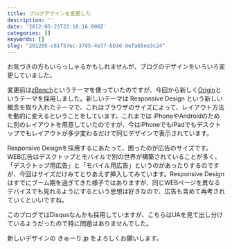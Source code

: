 ```yaml
---
title: ブログデザインを変更した
description: ''
date: '2012-05-23T22:18:16.000Z'
categories: []
keywords: []
slug: "201205-c61f57ec-37d5-4e77-bb3d-9efa65ee3c24"
---
```

お気づきの方もいらっしゃるかもしれませんが、ブログのデザインをいろいろ変更していました。

変更前は[zBench](http://wordpress.org/extend/themes/zbench)というテーマを使っていたのですが、今回から新しく[Origin](http://wordpress.org/extend/themes/origin)というテーマを採用しました。新しいテーマは Responsive Design という新しい概念を取り入れたテーマで、これはブラウザのサイズによって、レイアウト方法を動的に変えるということをしています。これまでは iPhoneやAndroidのために別のレイアウトを用意していたのですが、今はiPhoneでもiPadでもデスクトップでもレイアウトが多少変わるだけで同じデザインで表示されています。

Responsive Designを採用するにあたって、困ったのが広告のサイズです。WEB広告はデスクトップとモバイルで別の世界が構築されていることが多く、「デスクトップ用広告」と「モバイル用広告」というのがあったりするのですが、今回はサイズだけみてとりあえず挿入してみています。Responsive Designはすでにブーム期を過ぎてきた様子ではありますが、同じWEBページを異なるデバイスでも見れるようにするという思想は好きなので、広告も含めて再考されていくといいですね。

このブログではDisqusなんかも採用していますが、こちらはUAを見て出し分けているようだったので特に問題はありませんでした。

新しいデザインの きゅーり.jp をよろしくお願いします。